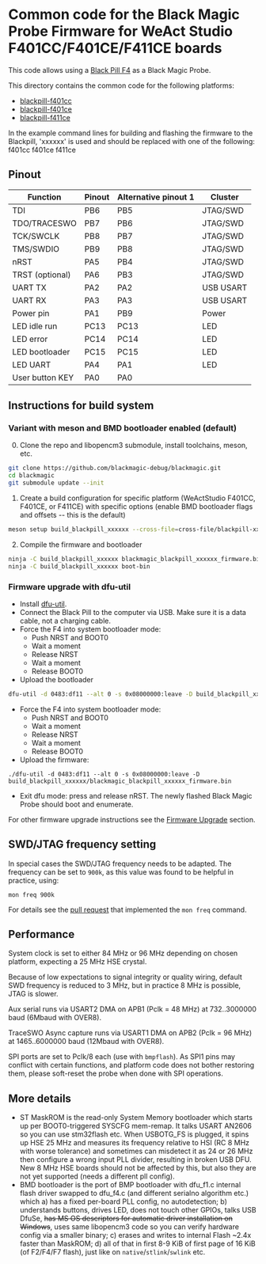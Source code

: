 # Common code for the Black Magic Probe Firmware for WeAct Studio F401CC/F401CE/F411CE boards

This code allows using a [Black Pill F4](https://github.com/WeActStudio/WeActStudio.MiniSTM32F4x1) as a Black Magic Probe.

This directory contains the common code for the following platforms:
- [blackpill-f401cc](./../../blackpill-f401cc/README.md)
- [blackpill-f401ce](./../../blackpill-f401ce/README.md)
- [blackpill-f411ce](./../../blackpill-f411ce/README.md)

In the example command lines for building and flashing the firmware to the Blackpill, 'xxxxxx' is used and should be replaced with one of the following:
	f401cc
	f401ce
	f411ce

## Pinout

| Function        | Pinout | Alternative pinout 1 | Cluster   |
| --------------- | ------ | -------------------- | --------- |
| TDI             | PB6    | PB5                  | JTAG/SWD  |
| TDO/TRACESWO    | PB7    | PB6                  | JTAG/SWD  |
| TCK/SWCLK       | PB8    | PB7                  | JTAG/SWD  |
| TMS/SWDIO       | PB9    | PB8                  | JTAG/SWD  |
| nRST            | PA5    | PB4                  | JTAG/SWD  |
| TRST (optional) | PA6    | PB3                  | JTAG/SWD  |
| UART TX         | PA2    | PA2                  | USB USART |
| UART RX         | PA3    | PA3                  | USB USART |
| Power pin       | PA1    | PB9                  | Power     |
| LED idle run    | PC13   | PC13                 | LED       |
| LED error       | PC14   | PC14                 | LED       |
| LED bootloader  | PC15   | PC15                 | LED       |
| LED UART        | PA4    | PA1                  | LED       |
| User button KEY | PA0    | PA0                  |           |

## Instructions for build system

### Variant with meson and BMD bootloader enabled (default)

0. Clone the repo and libopencm3 submodule, install toolchains, meson, etc.

```sh
git clone https://github.com/blackmagic-debug/blackmagic.git
cd blackmagic
git submodule update --init
```

1. Create a build configuration for specific platform (WeActStudio F401CC, F401CE, or F411CE) with specific options (enable BMD bootloader flags and offsets -- this is the default)

```sh
meson setup build_blackpill_xxxxxx --cross-file=cross-file/blackpill-xxxxxx.ini -Dbmd_bootloader=true
```

2. Compile the firmware and bootloader

```sh
ninja -C build_blackpill_xxxxxx blackmagic_blackpill_xxxxxx_firmware.bin
ninja -C build_blackpill_xxxxxx boot-bin
```

### Firmware upgrade with dfu-util

- Install [dfu-util](https://dfu-util.sourceforge.net).
- Connect the Black Pill to the computer via USB. Make sure it is a data cable, not a charging cable.
- Force the F4 into system bootloader mode:
  - Push NRST and BOOT0
  - Wait a moment
  - Release NRST
  - Wait a moment
  - Release BOOT0
- Upload the bootloader
```sh
dfu-util -d 0483:df11 --alt 0 -s 0x08000000:leave -D build_blackpill_xxxxxx/blackmagic_blackpill_xxxxxx_bootloader.bin
```
- Force the F4 into system bootloader mode:
  - Push NRST and BOOT0
  - Wait a moment
  - Release NRST
  - Wait a moment
  - Release BOOT0
- Upload the firmware:
```
./dfu-util -d 0483:df11 --alt 0 -s 0x08000000:leave -D build_blackpill_xxxxxx/blackmagic_blackpill_xxxxxx_firmware.bin
```

- Exit dfu mode: press and release nRST. The newly flashed Black Magic Probe should boot and enumerate.

For other firmware upgrade instructions see the [Firmware Upgrade](https://black-magic.org/upgrade.html) section.

## SWD/JTAG frequency setting

In special cases the SWD/JTAG frequency needs to be adapted. The frequency can be set to `900k`, as this value was found to be helpful in practice, using:

```
mon freq 900k
```

For details see the [pull request](https://github.com/blackmagic-debug/blackmagic/pull/783#issue-529197718) that implemented the `mon freq` command.


## Performance

System clock is set to either 84 MHz or 96 MHz depending on chosen platform, expecting a 25 MHz HSE crystal.

Because of low expectations to signal integrity or quality wiring, default SWD frequency is reduced to 3 MHz, but in practice 8 MHz is possible, JTAG is slower.

Aux serial runs via USART2 DMA on APB1 (Pclk = 48 MHz) at 732..3000000 baud (6Mbaud with OVER8).

TraceSWO Async capture runs via USART1 DMA on APB2 (Pclk = 96 MHz) at 1465..6000000 baud (12Mbaud with OVER8).

SPI ports are set to Pclk/8 each (use with `bmpflash`). As SPI1 pins may conflict with certain functions, and platform code does not bother restoring them, please soft-reset the probe when done with SPI operations.

## More details

* ST MaskROM is the read-only System Memory bootloader which starts up per BOOT0-triggered SYSCFG mem-remap. It talks USART AN2606 so you can use stm32flash etc. When USBOTG_FS is plugged, it spins up HSE 25 MHz and measures its frequency relative to HSI (RC 8 MHz with worse tolerance) and sometimes can misdetect it as 24 or 26 MHz then configure a wrong input PLL divider, resulting in broken USB DFU. New 8 MHz HSE boards should not be affected by this, but also they are not yet supported (needs a different pll config).
* BMD bootloader is the port of BMP bootloader with dfu_f1.c internal flash driver swapped to dfu_f4.c (and different serialno algorithm etc.) which
    a) has a fixed per-board PLL config, no autodetection;
    b) understands buttons, drives LED, does not touch other GPIOs, talks USB DfuSe, ~~has MS OS descriptors for automatic driver installation on Windows~~, uses same libopencm3 code so you can verify hardware config via a smaller binary;
    c) erases and writes to internal Flash ~2.4x faster than MaskROM;
    d) all of that in first 8-9 KiB of first page of 16 KiB (of F2/F4/F7 flash), just like on `native`/`stlink`/`swlink` etc.
